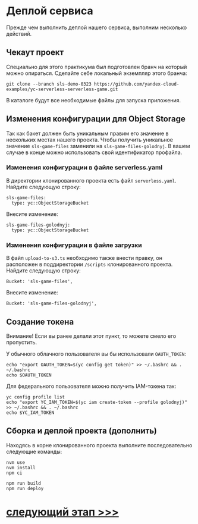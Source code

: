 # Деплой сервиса

Прежде чем выполнить деплой нашего сервиса, выполним несколько действий. 

## Чекаут проект

Специально для этого практикума был подготовлен бранч на который можно опираться. 
Сделайте себе локальный экземпляр этого бранча:

    git clone --branch sls-demo-0323 https://github.com/yandex-cloud-examples/yc-serverless-serverless-game.git

В каталоге будут все необходимые файлы для запуска приложения.

## Изменения конфигурации для  Object Storage

Так как бакет должен быть уникальным правим его значение в нескольких местах нашего проекта. 
Чтобы получить уникальное значение `sls-game-files` заменили на `sls-game-files-golodnyj`. 
В вашем случае в конце можно использовать свой идентификатор профайла.

### Изменения конфигурации в файле serverless.yaml 

В директории клонированного проекта есть файл `serverless.yaml`. 
Найдите следующую строку:

    sls-game-files:
      type: yc::ObjectStorageBucket

Внесите изменение:

    sls-game-files-golodnyj:
      type: yc::ObjectStorageBucket

### Изменения конфигурации в файле загрузки 

В файл `upload-to-s3.ts` необходимо также внести правку, 
он расположен в поддиректории `/scripts` клонированного проекта.
Найдите следующую строку:

    Bucket: 'sls-game-files',

Внесите изменение:

    Bucket: 'sls-game-files-golodnyj',

## Создание токена 
Внимание! Если вы ранее делали этот пункт, то можете смело его пропустить.

У обычного облачного пользователя вы бы использовали `OAUTH_TOKEN`:

    echo "export OAUTH_TOKEN=$(yc config get token)" >> ~/.bashrc && . ~/.bashrc
    echo $OAUTH_TOKEN

Для федерального пользователя можно получить IAM-токена так:

    yc config profile list
    echo "export YC_IAM_TOKEN=$(yc iam create-token --profile golodnyj)" >> ~/.bashrc && . ~/.bashrc
    echo $YC_IAM_TOKEN

## Сборка и деплой проекта (дополнить)

Находясь в корне клонированного проекта выполните последовательно следующие команды:

    nvm use
    nvm install
    npm ci

    npm run build
    npm run deploy

# [cледующий этап >>>](../8-create-keys/README.md)

